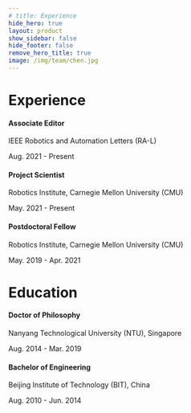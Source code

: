 ```yaml
---
# title: Experience
hide_hero: true
layout: product
show_sidebar: false
hide_footer: false
remove_hero_title: true
image: /img/team/chen.jpg
---
```


# Experience

#### Associate Editor

IEEE Robotics and Automation Letters (RA-L)

Aug. 2021 - Present

#### Project Scientist

Robotics Institute, Carnegie Mellon University (CMU)

May. 2021 - Present

#### Postdoctoral Fellow

Robotics Institute, Carnegie Mellon University (CMU)

May. 2019 - Apr. 2021

# Education

#### Doctor of Philosophy

Nanyang Technological University (NTU), Singapore

Aug. 2014 - Mar. 2019

#### Bachelor of Engineering

Beijing Institute of Technology (BIT), China

Aug. 2010 - Jun. 2014
